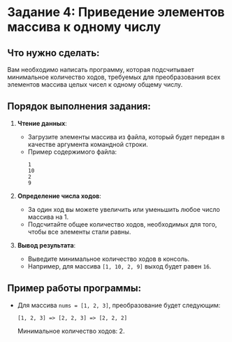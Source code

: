 # Задание 4: Приведение элементов массива к одному числу

## Что нужно сделать:
Вам необходимо написать программу, которая подсчитывает минимальное количество ходов, 
требуемых для преобразования всех элементов массива целых чисел к одному общему числу.

## Порядок выполнения задания:

1. **Чтение данных**:
    - Загрузите элементы массива из файла, который будет передан в качестве аргумента командной строки.
    - Пример содержимого файла:
      ```
      1
      10
      2
      9
      ```

2. **Определение числа ходов**:
    - За один ход вы можете увеличить или уменьшить любое число массива на 1.
    - Подсчитайте общее количество ходов, необходимых для того, чтобы все элементы стали равны.

3. **Вывод результата**:
    - Выведите минимальное количество ходов в консоль.
    - Например, для массива `[1, 10, 2, 9]` выход будет равен `16`.

## Пример работы программы:
- Для массива `nums = [1, 2, 3]`, преобразование будет следующим:
  ```
  [1, 2, 3] => [2, 2, 3] => [2, 2, 2]
  ```
  Минимальное количество ходов: 2.
